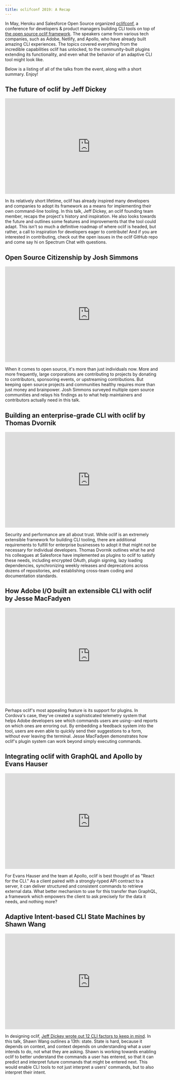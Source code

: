 ```yaml
---
title: oclifconf 2019: A Recap
---
```


In May, Heroku and Salesforce Open Source organized [oclifconf](https://oclif.io/conf), a conference for developers & product managers building CLI tools on top of [the open source oclif framework](https://github.com/oclif/oclif). The speakers came from various tech companies, such as Adobe, Netlify, and Apollo, who have already built amazing CLI experiences. The topics covered everything from the incredible capabilities oclif has unlocked, to the community-built plugins extending its functionality, and even what the behavior of an adaptive CLI tool might look like.

Below is a listing of all of the talks from the event, along with a short summary. Enjoy!

## The future of oclif by Jeff Dickey

<iframe width="560" height="315" src="https://www.youtube.com/embed/1TKh2YBxRMY" frameborder="0" allow="accelerometer; autoplay; encrypted-media; gyroscope; picture-in-picture" allowfullscreen></iframe>

In its relatively short lifetime, oclif has already inspired many developers and companies to adopt its framework as a means for implementing their own command-line tooling. In this talk, Jeff Dickey, an oclif founding team member, recaps the project's history and inspiration. He also looks towards the future and outlines some features and improvements that the tool could adapt. This isn't so much a definitive roadmap of where oclif is headed, but rather, a call to inspiration for developers eager to contribute! And if you are interested in contributing, check out the open issues in the oclif GitHub repo and come say hi on Spectrum Chat with questions.

## Open Source Citizenship by Josh Simmons

<iframe width="560" height="315" src="https://www.youtube.com/embed/54hhR5DoV6g" frameborder="0" allow="accelerometer; autoplay; encrypted-media; gyroscope; picture-in-picture" allowfullscreen></iframe>

When it comes to open source, it's more than just individuals now. More and more frequently, large corporations are contributing to projects by donating to contributors, sponsoring events, or upstreaming contributions. But keeping open source projects and communities healthy requires more than just money and brainpower. Josh Simmons surveyed multiple open source communities and relays his findings as to what help maintainers and contributors actually need in this talk.

## Building an enterprise-grade CLI with oclif by Thomas Dvornik

<iframe width="560" height="315" src="https://www.youtube.com/embed/v4saIi5zoy8" frameborder="0" allow="accelerometer; autoplay; encrypted-media; gyroscope; picture-in-picture" allowfullscreen></iframe>

Security and performance are all about trust. While oclif is an extremely extensible framework for building CLI tooling, there are additional requirements to fulfill for enterprise businesses to adopt it that might not be necessary for individual developers. Thomas Dvornik outlines what he and his colleagues at Salesforce have implemented as plugins to oclif to satisfy these needs, including encrypted OAuth, plugin signing, lazy loading dependencies, synchronizing weekly releases and deprecations across dozens of repositories, and establishing cross-team coding and documentation standards.

## How Adobe I/O built an extensible CLI with oclif by Jesse MacFadyen

<iframe width="560" height="315" src="https://www.youtube.com/embed/Mxhx1wmoHlA" frameborder="0" allow="accelerometer; autoplay; encrypted-media; gyroscope; picture-in-picture" allowfullscreen></iframe>

Perhaps oclif's most appealing feature is its support for plugins. In Cordova's case, they've created a sophisticated telemetry system that helps Adobe developers see which commands users are using--and reports on which ones are erroring out. By embedding a feedback system into the tool, users are even able to quickly send their suggestions to a form, without ever leaving the terminal. Jesse MacFadyen demonstrates how oclif's plugin system can work beyond simply executing commands.

## Integrating oclif with GraphQL and Apollo by Evans Hauser

<iframe width="560" height="315" src="https://www.youtube.com/embed/Zh78npkypas" frameborder="0" allow="accelerometer; autoplay; encrypted-media; gyroscope; picture-in-picture" allowfullscreen></iframe>

For Evans Hauser and the team at Apollo, oclif is best thought of as "React for the CLI." As a client paired with a strongly-typed API contract to a server, it can deliver structured and consistent commands to retrieve external data. What better mechanism to use for this transfer than GraphQL, a framework which empowers the client to ask precisely for the data it needs, and nothing more?

## Adaptive Intent-based CLI State Machines by Shawn Wang

<iframe width="560" height="315" src="https://www.youtube.com/embed/ZueoIYnHiaI" frameborder="0" allow="accelerometer; autoplay; encrypted-media; gyroscope; picture-in-picture" allowfullscreen></iframe>

In designing oclif, [Jeff Dickey wrote out 12 CLI factors to keep in mind](https://medium.com/@jdxcode/12-factor-cli-apps-dd3c227a0e46). In this talk, Shawn Wang outlines a 13th: state. State is hard, because it depends on context, and context depends on understanding what a user intends to do, not what they are asking. Shawn is working towards enabling oclif to better understand the commands a user has entered, so that it can predict and interpret future commands that might be entered next. This would enable CLI tools to not just interpret a users' commands, but to also interpret their intent.
